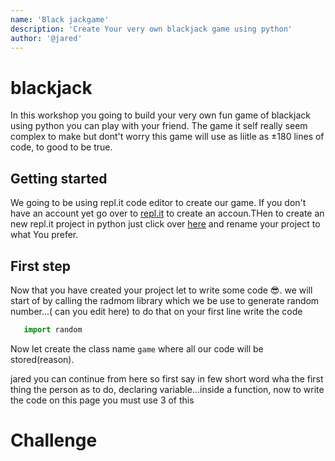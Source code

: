 ```yaml
---
name: 'Black jackgame'
description: 'Create Your very own blackjack game using python'
author: '@jared'
---
```

# blackjack

In this workshop you going to build your very own fun game of blackjack using python you can play with your friend. The game it self really seem complex to make but dont't worry this game will use as liitle as ±180 lines of code, to good to be true.

## Getting started
We going to be using repl.it code editor to create our game. If you don't have an account yet go over to [repl.it](https://repl.it/signup) to create an accoun.THen to create an new repl.it project in python just click over [here](https://repl.it/languages/python3) and rename your project to what You prefer.


## First step

Now that you have created your project let to write some code 😎. 
we will start of by calling the radmom library which we be use to generate random number...( can you edit here)
to do that on your first line write the code
```python 
   import random
```
 Now let create the class name `game` where all our code will be stored(reason).
 
 jared you can continue from here
 so first say in few short word wha the first thing the person as to do, declaring variable...inside a function, now to write the code on this page you must use 3 of this 
# Challenge 


